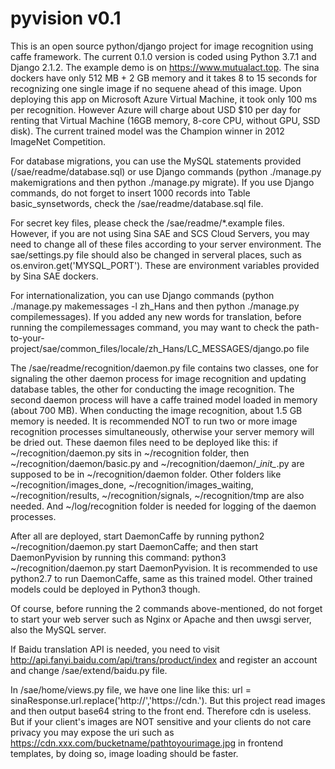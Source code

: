 # pyvision v0.1

This is an open source python/django project for image recognition using caffe framework. The current 0.1.0 version is coded using Python 3.7.1 and Django 2.1.2. The example demo is on https://www.mutualact.top. The sina dockers have only 512 MB + 2 GB memory and it takes 8 to 15 seconds for recognizing one single image if no sequene ahead of this image. Upon deploying this app on Microsoft Azure Virtual Machine, it took only 100 ms per recognition. However Azure will charge about USD $10 per day for renting that Virtual Machine (16GB memory, 8-core CPU, without GPU, SSD disk). The current trained model was the Champion winner in 2012 ImageNet Competition. 

For database migrations, you can use the MySQL statements provided (/sae/readme/database.sql) or use Django commands (python ./manage.py makemigrations and then python ./manage.py migrate). If you use Django commands, do not forget to insert 1000 records into Table basic_synsetwords, check the /sae/readme/database.sql file.

For secret key files, please check the /sae/readme/*.example files. However, if you are not using Sina SAE and SCS Cloud Servers, you may need to change all of these files according to your server environment. The sae/settings.py file should also be changed in serveral places, such as os.environ.get('MYSQL_PORT'). These are environment variables provided by Sina SAE dockers.

For internationalization, you can use Django commands (python ./manage.py makemessages -l zh_Hans and then python ./manage.py compilemessages). If you added any new words for translation, before running the compilemessages command, you may want to check the path-to-your-project/sae/common_files/locale/zh_Hans/LC_MESSAGES/django.po file

The /sae/readme/recognition/daemon.py file contains two classes, one for signaling the other daemon process for image recognition and updating database tables, the other for conducting the image recognition. The second daemon process will have a caffe trained model loaded in memory (about 700 MB). When conducting the image recognition, about 1.5 GB memory is needed. It is recommended NOT to run two or more image recognition processes simultaneously, otherwise your server memory will be dried out. These daemon files need to be deployed like this: if ~/recognition/daemon.py sits in ~/recognition folder, then ~/recognition/daemon/basic.py and ~/recognition/daemon/\__init\__.py are supposed to be in ~/recognition/daemon folder. Other folders like ~/recognition/images_done, ~/recognition/images_waiting, ~/recognition/results, ~/recognition/signals, ~/recognition/tmp are also needed. And ~/log/recognition folder is needed for logging of the daemon processes. 

After all are deployed, start DaemonCaffe by running python2 ~/recognition/daemon.py start DaemonCaffe; and then start DaemonPyvision by running this command: python3 ~/recognition/daemon.py start DaemonPyvision. It is recommended to use python2.7 to run DaemonCaffe, same as this trained model. Other trained models could be deployed in Python3 though. 

Of course, before running the 2 commands above-mentioned, do not forget to start your web server such as Nginx or Apache and then uwsgi server, also the MySQL server. 

If Baidu translation API is needed, you need to visit http://api.fanyi.baidu.com/api/trans/product/index and register an account and change /sae/extend/baidu.py file.

In /sae/home/views.py file, we have one line like this: url = sinaResponse.url.replace('http://','https://cdn.'). But this project read images and then output base64 string to the front end. Therefore cdn is useless. But if your client's images are NOT sensitive and your clients do not care privacy you may expose the uri such as https://cdn.xxx.com/bucketname/pathtoyourimage.jpg in frontend templates, by doing so, image loading should be faster.
